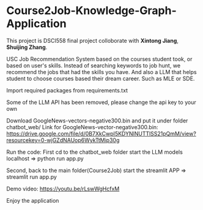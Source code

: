 # Course2Job-Knowledge-Graph-Application
This project is DSCI558 final project colloborate with **Xintong Jiang**, **Shuijing Zhang**.

USC Job Recommendation System based on the courses student took, or based on user's skills. Instead of searching keywords to job hunt, we recommend the jobs that had the skills you have. And also a LLM that helps student to choose courses based their dream career. Such as MLE or SDE.


Import required packages from requirements.txt

Some of the LLM API has been removed, please change the api key to your own

Download GoogleNews-vectors-negative300.bin and put it under folder chatbot_web/
Link for GoogleNews-vector-negative300.bin: https://drive.google.com/file/d/0B7XkCwpI5KDYNlNUTTlSS21pQmM/view?resourcekey=0-wjGZdNAUop6WykTtMip30g

Run the code:
First cd to the chatbot_web folder start the LLM models localhost
=> python run app.py

Second, back to the main folder(Course2Job) start the streamlit APP
=> streamlit run app.py

Demo video: https://youtu.be/rLswWgHcfxM

Enjoy the application
